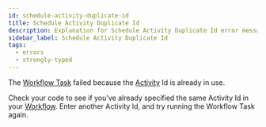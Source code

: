 ```yaml
---
id: schedule-activity-duplicate-id
title: Schedule Activity Duplicate Id
description: Explanation for Schedule Activity Duplicate Id error message, and how to fix it.
sidebar_label: Schedule Activity Duplicate Id
tags:
  - errors
  - strongly-typed
---
```


The [Workflow Task](/concepts/what-is-a-workflow-task) failed because the [Activity](/activities) Id is already in use.

Check your code to see if you've already specified the same Activity Id in your [Workflow](/workflows).
Enter another Activity Id, and try running the Workflow Task again.
